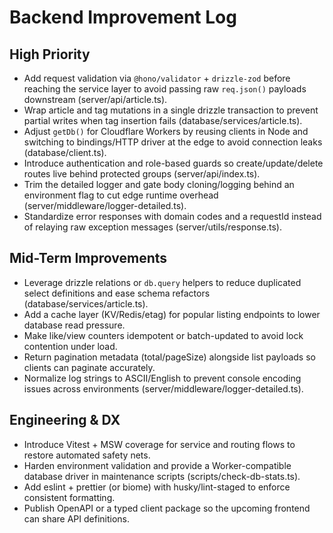 ﻿# Backend Improvement Log

## High Priority
- Add request validation via `@hono/validator` + `drizzle-zod` before reaching the service layer to avoid passing raw `req.json()` payloads downstream (server/api/article.ts).
- Wrap article and tag mutations in a single drizzle transaction to prevent partial writes when tag insertion fails (database/services/article.ts).
- Adjust `getDb()` for Cloudflare Workers by reusing clients in Node and switching to bindings/HTTP driver at the edge to avoid connection leaks (database/client.ts).
- Introduce authentication and role-based guards so create/update/delete routes live behind protected groups (server/api/index.ts).
- Trim the detailed logger and gate body cloning/logging behind an environment flag to cut edge runtime overhead (server/middleware/logger-detailed.ts).
- Standardize error responses with domain codes and a requestId instead of relaying raw exception messages (server/utils/response.ts).

## Mid-Term Improvements
- Leverage drizzle relations or `db.query` helpers to reduce duplicated select definitions and ease schema refactors (database/services/article.ts).
- Add a cache layer (KV/Redis/etag) for popular listing endpoints to lower database read pressure.
- Make like/view counters idempotent or batch-updated to avoid lock contention under load.
- Return pagination metadata (total/pageSize) alongside list payloads so clients can paginate accurately.
- Normalize log strings to ASCII/English to prevent console encoding issues across environments (server/middleware/logger-detailed.ts).

## Engineering & DX
- Introduce Vitest + MSW coverage for service and routing flows to restore automated safety nets.
- Harden environment validation and provide a Worker-compatible database driver in maintenance scripts (scripts/check-db-stats.ts).
- Add eslint + prettier (or biome) with husky/lint-staged to enforce consistent formatting.
- Publish OpenAPI or a typed client package so the upcoming frontend can share API definitions.
